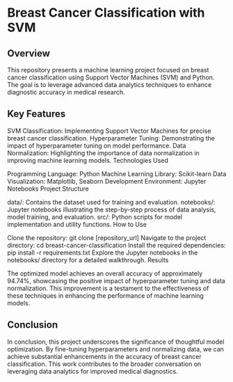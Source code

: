 # Breast Cancer Classification with SVM

## Overview

This repository presents a machine learning project focused on breast cancer classification using Support Vector Machines (SVM) and Python. The goal is to leverage advanced data analytics techniques to enhance diagnostic accuracy in medical research.

## Key Features
SVM Classification: Implementing Support Vector Machines for precise breast cancer classification.
Hyperparameter Tuning: Demonstrating the impact of hyperparameter tuning on model performance.
Data Normalization: Highlighting the importance of data normalization in improving machine learning models.
Technologies Used

Programming Language: Python
Machine Learning Library: Scikit-learn
Data Visualization: Matplotlib, Seaborn
Development Environment: Jupyter Notebooks
Project Structure

data/: Contains the dataset used for training and evaluation.
notebooks/: Jupyter notebooks illustrating the step-by-step process of data analysis, model training, and evaluation.
src/: Python scripts for model implementation and utility functions.
How to Use

Clone the repository: git clone [repository_url]
Navigate to the project directory: cd breast-cancer-classification
Install the required dependencies: pip install -r requirements.txt
Explore the Jupyter notebooks in the notebooks/ directory for a detailed walkthrough.
Results

The optimized model achieves an overall accuracy of approximately 94.74%, showcasing the positive impact of hyperparameter tuning and data normalization. This improvement is a testament to the effectiveness of these techniques in enhancing the performance of machine learning models.

## Conclusion

In conclusion, this project underscores the significance of thoughtful model optimization. By fine-tuning hyperparameters and normalizing data, we can achieve substantial enhancements in the accuracy of breast cancer classification. This work contributes to the broader conversation on leveraging data analytics for improved medical diagnostics.
